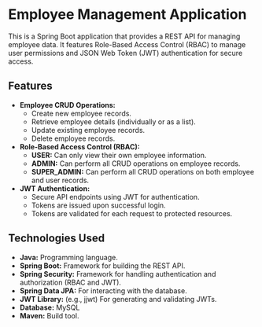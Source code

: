 # Employee Management Application

This is a Spring Boot application that provides a REST API for managing employee data. It features Role-Based Access Control (RBAC) to manage user permissions and JSON Web Token (JWT) authentication for secure access.

## Features

*   **Employee CRUD Operations:**
    *   Create new employee records.
    *   Retrieve employee details (individually or as a list).
    *   Update existing employee records.
    *   Delete employee records.
*   **Role-Based Access Control (RBAC):**
    *   **USER:** Can only view their own employee information.
    *   **ADMIN:** Can perform all CRUD operations on employee records.
    *   **SUPER\_ADMIN:** Can perform all CRUD operations on both employee and user records.
*   **JWT Authentication:**
    *   Secure API endpoints using JWT for authentication.
    *   Tokens are issued upon successful login.
    *   Tokens are validated for each request to protected resources.

## Technologies Used

*   **Java:** Programming language.
*   **Spring Boot:** Framework for building the REST API.
*   **Spring Security:** Framework for handling authentication and authorization (RBAC and JWT).
*   **Spring Data JPA:** For interacting with the database.
*   **JWT Library:** (e.g., jjwt) For generating and validating JWTs.
*   **Database:** MySQL
*   **Maven:** Build tool.
